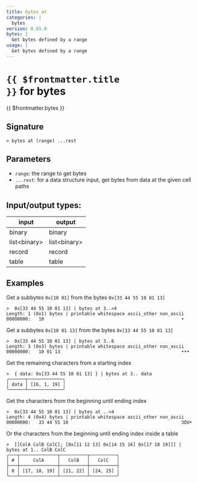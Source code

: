 ```yaml
---
title: bytes at
categories: |
  bytes
version: 0.85.0
bytes: |
  Get bytes defined by a range
usage: |
  Get bytes defined by a range
---
```

<!-- This file is automatically generated. Please edit the command in https://github.com/nushell/nushell instead. -->

# <code>{{ $frontmatter.title }}</code> for bytes

<div class='command-title'>{{ $frontmatter.bytes }}</div>

## Signature

```> bytes at (range) ...rest```

## Parameters

 -  `range`: the range to get bytes
 -  `...rest`: for a data structure input, get bytes from data at the given cell paths


## Input/output types:

| input        | output       |
| ------------ | ------------ |
| binary       | binary       |
| list\<binary\> | list\<binary\> |
| record       | record       |
| table        | table        |
## Examples

Get a subbytes `0x[10 01]` from the bytes `0x[33 44 55 10 01 13]`
```nu
>  0x[33 44 55 10 01 13] | bytes at 3..<4
Length: 1 (0x1) bytes | printable whitespace ascii_other non_ascii
00000000:   10                                                   •

```

Get a subbytes `0x[10 01 13]` from the bytes `0x[33 44 55 10 01 13]`
```nu
>  0x[33 44 55 10 01 13] | bytes at 3..6
Length: 3 (0x3) bytes | printable whitespace ascii_other non_ascii
00000000:   10 01 13                                             •••

```

Get the remaining characters from a starting index
```nu
>  { data: 0x[33 44 55 10 01 13] } | bytes at 3.. data
╭──────┬─────────────╮
│ data │ [16, 1, 19] │
╰──────┴─────────────╯
```

Get the characters from the beginning until ending index
```nu
>  0x[33 44 55 10 01 13] | bytes at ..<4
Length: 4 (0x4) bytes | printable whitespace ascii_other non_ascii
00000000:   33 44 55 10                                          3DU•

```

Or the characters from the beginning until ending index inside a table
```nu
>  [[ColA ColB ColC]; [0x[11 12 13] 0x[14 15 16] 0x[17 18 19]]] | bytes at 1.. ColB ColC
╭───┬──────────────┬──────────┬──────────╮
│ # │     ColA     │   ColB   │   ColC   │
├───┼──────────────┼──────────┼──────────┤
│ 0 │ [17, 18, 19] │ [21, 22] │ [24, 25] │
╰───┴──────────────┴──────────┴──────────╯

```
